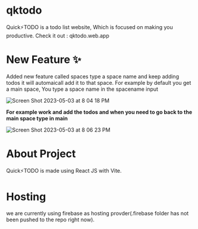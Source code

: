 # qktodo
Quick⚡️TODO is a todo list website, Which is focused on making you productive. Check it out : qktodo.web.app
# New Feature ✨
Added new feature called spaces type a space name and keep adding todos it will automaicall add it to that space. For example by default you get a main space, You type a space name in the spacename input

![Screen Shot 2023-05-03 at 8 04 18 PM](https://user-images.githubusercontent.com/98866798/235948124-73d80b96-bbe8-43e6-bde6-4f200126e26b.png)

**For example work and add the todos and when you need to go back to the main space type in main**

![Screen Shot 2023-05-03 at 8 06 23 PM](https://user-images.githubusercontent.com/98866798/235948892-f26e9920-79f3-4403-bc82-d8a06feab07e.png)

# About Project
Quick⚡️TODO is made using React JS with Vite. 
# Hosting
we are currently using firebase as hosting provder(.firebase folder has not been pushed to the repo right now).
